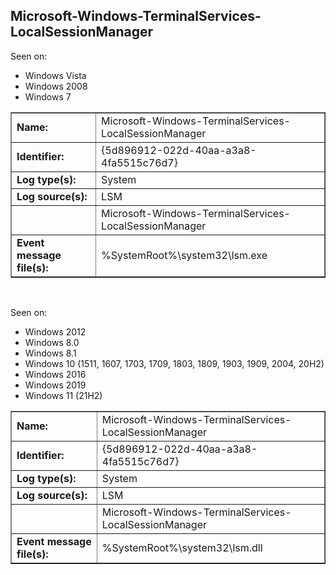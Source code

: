 ## Microsoft-Windows-TerminalServices-LocalSessionManager

Seen on:
* Windows Vista
* Windows 2008
* Windows 7

<table border="1" class="docutils">
  <tbody>
    <tr>
      <td><b>Name:</b></td>
      <td>Microsoft-Windows-TerminalServices-LocalSessionManager</td>
    </tr>
    <tr>
      <td><b>Identifier:</b></td>
      <td>{5d896912-022d-40aa-a3a8-4fa5515c76d7}</td>
    </tr>
    <tr>
      <td><b>Log type(s):</b></td>
      <td>System</td>
    </tr>
    <tr>
      <td><b>Log source(s):</b></td>
      <td>LSM</td>
    </tr>
    <tr>
      <td>&nbsp;</td>
      <td>Microsoft-Windows-TerminalServices-LocalSessionManager</td>
    </tr>
    <tr>
      <td><b>Event message file(s):</b></td>
      <td>%SystemRoot%\system32\lsm.exe</td>
    </tr>
  </tbody>
</table>

&nbsp;

Seen on:
* Windows 2012
* Windows 8.0
* Windows 8.1
* Windows 10 (1511, 1607, 1703, 1709, 1803, 1809, 1903, 1909, 2004, 20H2)
* Windows 2016
* Windows 2019
* Windows 11 (21H2)

<table border="1" class="docutils">
  <tbody>
    <tr>
      <td><b>Name:</b></td>
      <td>Microsoft-Windows-TerminalServices-LocalSessionManager</td>
    </tr>
    <tr>
      <td><b>Identifier:</b></td>
      <td>{5d896912-022d-40aa-a3a8-4fa5515c76d7}</td>
    </tr>
    <tr>
      <td><b>Log type(s):</b></td>
      <td>System</td>
    </tr>
    <tr>
      <td><b>Log source(s):</b></td>
      <td>LSM</td>
    </tr>
    <tr>
      <td>&nbsp;</td>
      <td>Microsoft-Windows-TerminalServices-LocalSessionManager</td>
    </tr>
    <tr>
      <td><b>Event message file(s):</b></td>
      <td>%SystemRoot%\system32\lsm.dll</td>
    </tr>
  </tbody>
</table>

&nbsp;

